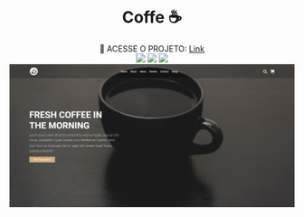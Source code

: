 <h1 align="center" style="font-weight: bold;">Coffe ☕</h1>

<div align="center">
    🔗 ACESSE O PROJETO: <a target="_blank" href="">Link</a>
</div>

<div align="center">
    <img src="https://skillicons.dev/icons?i=html" />
    <img src="https://skillicons.dev/icons?i=css" />
    <img src="https://skillicons.dev/icons?i=js" />
</div>

<img src="/img/CAPA.png">